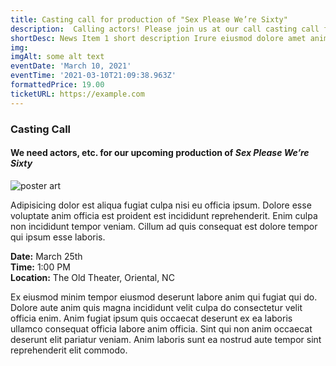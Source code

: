 ```yaml
---
title: Casting call for production of "Sex Please We’re Sixty"
description:  Calling actors! Please join us at our call casting call for The Old Theater's production of Sex Please We’re Sixty.. 
shortDesc: News Item 1 short description Irure eiusmod dolore amet anim non laboris amet.
img: 
imgAlt: some alt text
eventDate: 'March 10, 2021'
eventTime: '2021-03-10T21:09:38.963Z'
formattedPrice: 19.00
ticketURL: https://example.com
---
```


### Casting Call
#### We need actors, etc. for our upcoming production of *Sex Please We’re Sixty*

![poster art](/_nuxt/assets/img/news/sex-please.png)

Adipisicing dolor est aliqua fugiat culpa nisi eu officia ipsum. Dolore esse voluptate anim officia est proident est incididunt reprehenderit. Enim culpa non incididunt tempor veniam. Cillum ad quis consequat est dolore tempor qui ipsum esse laboris.

**Date:** March 25th  
**Time:** 1:00 PM  
**Location:** The Old Theater, Oriental, NC

Ex eiusmod minim tempor eiusmod deserunt labore anim qui fugiat qui do. Dolore aute anim quis magna incididunt velit culpa do consectetur velit officia enim. Anim fugiat ipsum quis occaecat deserunt ex ea laboris ullamco consequat officia labore anim officia. Sint qui non anim occaecat deserunt elit pariatur veniam. Anim laboris sunt ea nostrud aute tempor sint reprehenderit elit commodo.
